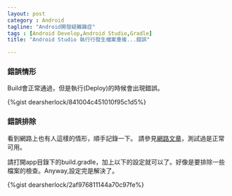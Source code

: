 ```yaml
---
layout: post
category : Android 
tagline: "Android開發疑難雜症"
tags : [Android Develop,Android Studio,Gradle]
title: "Android Studio 執行行發生檔案重複...錯誤"

---
```

### 錯誤情形

Build會正常通過，但是執行(Deploy)的時候會出現錯誤。

{%gist dearsherlock/841004c451010f95c1d5%}

### 錯誤排除

看到網路上也有人這樣的情形，順手記錄一下。
請參見[網路文章](http://stackoverflow.com/questions/20673888/duplicate-files-copied-android-studio-0-4-0)，測試過是正常可用。

請打開app目錄下的build.gradle，加上以下的設定就可以了。好像是要排除一些檔案的檢查。Anyway,設定完是解決了。


{%gist dearsherlock/2af976811144a70c97fe%}


